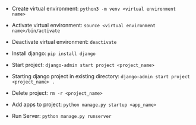 - Create virtual environment: ```python3 -m venv <virtual environment name>```

- Activate virtual environment: ```source <virtual environment name>/bin/activate```

- Deactivate virtual environment: ```deactivate```

- Install django: ```pip install django```

- Start project: ```django-admin start project <project_name>```

- Starting django project in existing directory: ```django-admin start project <project_name> .```

- Delete project: ```rm -r <project_name>```

- Add apps to project: ```python manage.py startup <app_name>```

- Run Server: ```python manage.py runserver```

